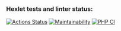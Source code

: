 ### Hexlet tests and linter status:
[![Actions Status](https://github.com/monaray/php-project-lvl1/workflows/hexlet-check/badge.svg)](https://github.com/monaray/php-project-lvl1/actions)
[![Maintainability](https://api.codeclimate.com/v1/badges/a99a88d28ad37a79dbf6/maintainability)](https://codeclimate.com/github/codeclimate/codeclimate/maintainability)
[![PHP CI](https://github.com/monaray/php-project-lvl1/actions/workflows/workflow.yml/badge.svg)](https://github.com/monaray/php-project-lvl1/actions/workflows/workflow.yml)